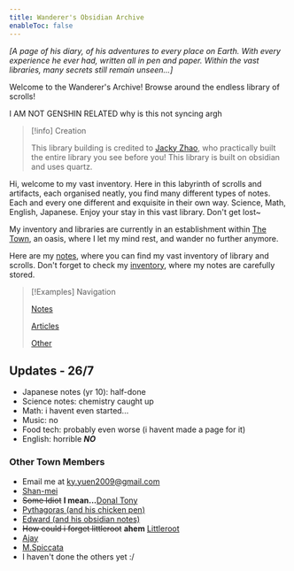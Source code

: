 ```yaml
---
title: Wanderer's Obsidian Archive
enableToc: false
---
```


_[A page of his diary, of his adventures to every place on Earth. With every experience he ever had, written all in pen and paper. Within the vast libraries, many secrets still remain unseen...]_

Welcome to the Wanderer's Archive! Browse around the endless library of scrolls!

I AM NOT GENSHIN RELATED
why is this not syncing argh

>[!info] Creation
>
> This library building is credited to [Jacky Zhao](https://quartz.jzhao.xyz/), who practically built the entire library you see before you! This library is built on obsidian and uses quartz.

Hi, welcome to my vast inventory. Here in this labyrinth of scrolls and artifacts, each organised neatly, you find many different types of notes. Each and every one different and exquisite in their own way. Science, Math, English, Japanese. Enjoy your stay in this vast library. Don't get lost~

My inventory and libraries are currently in an establishment within [The Town](town/TheTown), an oasis, where I let my mind rest, and wander no further anymore. 

Here are my [notes](notes/notes), where you can find my vast inventory of library and scrolls. Don't forget to check my [inventory](https://www.notion.so/wanderer-inventory/Wanderer-s-Archive-551bf6d3382148678191175b1123296f?pvs=4), where my notes are carefully stored.

>[!Examples] Navigation
>
>[Notes](notes/notes)
>
>[Articles](articles/articles)
>
>[Other](other/other.md)
>

## Updates - 26/7
- Japanese notes (yr 10): half-done
- Science notes: chemistry caught up
- Math: i havent even started...
- Music: no
- Food tech: probably even worse (i havent made a page for it)
- English: horrible ***NO***



### Other Town Members
- Email me at ky.yuen2009@gmail.com
- [Shan-mei](https://shanmeis-notes.toomwn.xyz/)
- ~~Some Idiot~~ **I mean...**[Donal Tony](https://harzavad.github.io/the-merchant/)
- [Pythagoras (and his chicken pen)](https://pi-thagoras.github.io/the-chicken-pen/)
- [Edward (and his obsidian notes)](https://edsobsidiannotes.netlify.app/)
- ~~How could i forget littleroot~~ **ahem** [Littleroot](https://littleroot.toomwn.xyz/)
- [Ajay](https://rjdjcool3.github.io/baju-s/)
- [M.Spiccata](https://spicata.99000000.xyz/)
- I haven't done the others yet :/
